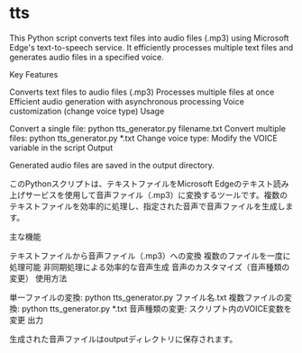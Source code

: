 # tts
This Python script converts text files into audio files (.mp3) using Microsoft Edge's text-to-speech service. It efficiently processes multiple text files and generates audio files in a specified voice.

Key Features

Converts text files to audio files (.mp3)
Processes multiple files at once
Efficient audio generation with asynchronous processing
Voice customization (change voice type)
Usage

Convert a single file: python tts_generator.py filename.txt
Convert multiple files: python tts_generator.py *.txt
Change voice type: Modify the VOICE variable in the script
Output

Generated audio files are saved in the output directory.


このPythonスクリプトは、テキストファイルをMicrosoft Edgeのテキスト読み上げサービスを使用して音声ファイル（.mp3）に変換するツールです。複数のテキストファイルを効率的に処理し、指定された音声で音声ファイルを生成します。

主な機能

テキストファイルから音声ファイル（.mp3）への変換
複数のファイルを一度に処理可能
非同期処理による効率的な音声生成
音声のカスタマイズ（音声種類の変更）
使用方法

単一ファイルの変換: python tts_generator.py ファイル名.txt
複数ファイルの変換: python tts_generator.py *.txt
音声種類の変更: スクリプト内のVOICE変数を変更
出力

生成された音声ファイルはoutputディレクトリに保存されます。
